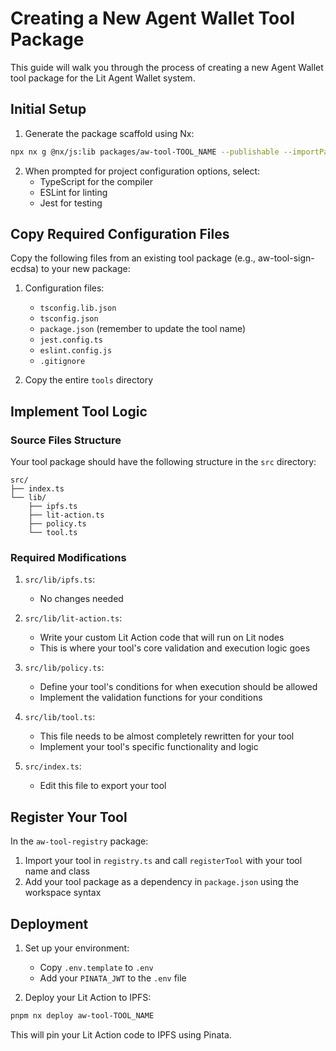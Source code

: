 # Creating a New Agent Wallet Tool Package

This guide will walk you through the process of creating a new Agent Wallet tool package for the Lit Agent Wallet system.

## Initial Setup

1. Generate the package scaffold using Nx:
```bash
npx nx g @nx/js:lib packages/aw-tool-TOOL_NAME --publishable --importPath=@lit-protocol/aw-tool-TOOL_NAME
```

2. When prompted for project configuration options, select:
   - TypeScript for the compiler
   - ESLint for linting
   - Jest for testing

## Copy Required Configuration Files

Copy the following files from an existing tool package (e.g., aw-tool-sign-ecdsa) to your new package:

1. Configuration files:
   - `tsconfig.lib.json`
   - `tsconfig.json`
   - `package.json` (remember to update the tool name)
   - `jest.config.ts`
   - `eslint.config.js`
   - `.gitignore`

2. Copy the entire `tools` directory

## Implement Tool Logic

### Source Files Structure

Your tool package should have the following structure in the `src` directory:

```
src/
├── index.ts
└── lib/
    ├── ipfs.ts
    ├── lit-action.ts
    ├── policy.ts
    └── tool.ts
```

### Required Modifications

1. `src/lib/ipfs.ts`:
   - No changes needed

2. `src/lib/lit-action.ts`:
   - Write your custom Lit Action code that will run on Lit nodes
   - This is where your tool's core validation and execution logic goes

3. `src/lib/policy.ts`:
   - Define your tool's conditions for when execution should be allowed
   - Implement the validation functions for your conditions

4. `src/lib/tool.ts`:
   - This file needs to be almost completely rewritten for your tool
   - Implement your tool's specific functionality and logic

5. `src/index.ts`:
   - Edit this file to export your tool

## Register Your Tool

In the `aw-tool-registry` package:
1. Import your tool in `registry.ts` and call `registerTool` with your tool name and class
2. Add your tool package as a dependency in `package.json` using the workspace syntax

## Deployment

1. Set up your environment:
   - Copy `.env.template` to `.env`
   - Add your `PINATA_JWT` to the `.env` file

2. Deploy your Lit Action to IPFS:
```bash
pnpm nx deploy aw-tool-TOOL_NAME
```

This will pin your Lit Action code to IPFS using Pinata. 